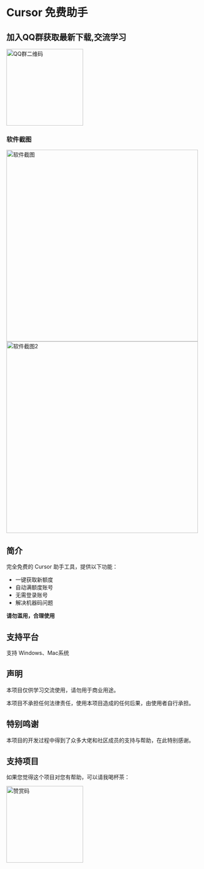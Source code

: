 # Cursor 免费助手

## 加入QQ群获取最新下载,交流学习
<img src="https://github.com/user-attachments/assets/db5a470a-a7ba-4dc0-91bf-506448b00479" width="200" alt="QQ群二维码">


### 软件截图

<img src="https://github.com/user-attachments/assets/e463481e-649c-4c22-acf6-ffa34043eb95" width="500" alt="软件截图"> <img src="https://github.com/user-attachments/assets/255ebe84-8441-4e59-b06d-69ecf1bd9733" width="500" alt="软件截图2">

## 简介

完全免费的 Cursor 助手工具，提供以下功能：
- 一键获取新额度
- 自动满额度账号
- 无需登录账号
- 解决机器码问题

**请勿滥用，合理使用**

## 支持平台

支持 Windows、Mac系统

## 声明

本项目仅供学习交流使用，请勿用于商业用途。

本项目不承担任何法律责任，使用本项目造成的任何后果，由使用者自行承担。

## 特别鸣谢

本项目的开发过程中得到了众多大佬和社区成员的支持与帮助，在此特别感谢。

## 支持项目

如果您觉得这个项目对您有帮助，可以请我喝杯茶：

<img src="https://github.com/user-attachments/assets/861cb471-d580-441c-acab-89bf30bdc45d" width="200" alt="赞赏码"> 

